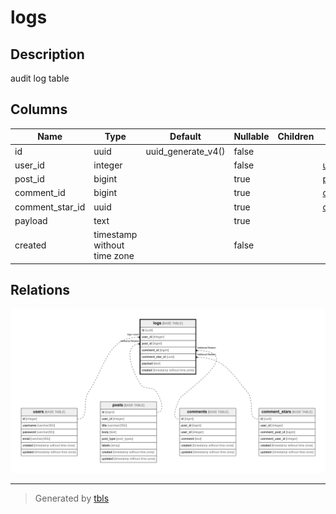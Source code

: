 # logs

## Description

audit log table

## Columns

| Name | Type | Default | Nullable | Children | Parents | Comment |
| ---- | ---- | ------- | -------- | -------- | ------- | ------- |
| id | uuid | uuid_generate_v4() | false |  |  |  |
| user_id | integer |  | false |  | [users](users.md) |  |
| post_id | bigint |  | true |  | [posts](posts.md) |  |
| comment_id | bigint |  | true |  | [comments](comments.md) |  |
| comment_star_id | uuid |  | true |  | [comment_stars](comment_stars.md) |  |
| payload | text |  | true |  |  |  |
| created | timestamp without time zone |  | false |  |  |  |







## Relations

![er](logs.png)

---

> Generated by [tbls](https://github.com/k1LoW/tbls)
